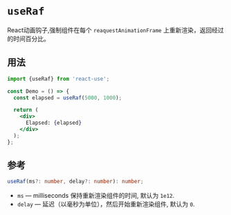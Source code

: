 # `useRaf`

 React动画钩子,强制组件在每个 `reaquestAnimationFrame` 上重新渲染，返回经过的时间百分比。


## 用法

```jsx
import {useRaf} from 'react-use';

const Demo = () => {
  const elapsed = useRaf(5000, 1000);

  return (
    <div>
      Elapsed: {elapsed}
    </div>
  );
};
```


## 参考

```ts
useRaf(ms?: number, delay?: number): number;
```

- `ms` &mdash; milliseconds  保持重新渲染组件的时间, 默认为 `1e12`.
- `delay` &mdash; 延迟（以毫秒为单位），然后开始重新渲染组件, 默认为 `0`.
